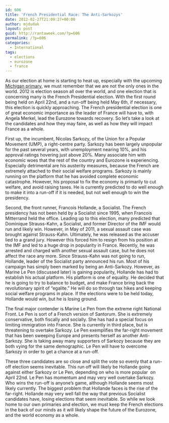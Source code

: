 ```yaml
---
id: 606
title: 'French Presidential Race: The Anti-Sarkozys'
date: 2012-02-27T21:09:27+00:00
author: mjdudak
layout: post
guid: http://rantaweek.com/?p=606
permalink: /?p=606
categories:
  - International
tags:
  - elections
  - eurozone
  - france
---
```

As our election at home is starting to heat up, especially with the upcoming [Michigan primary](http://rantaweek.com/live-blogs/michigan-live-blog-2/ "Michigan Live Blog"), we must remember that we are not the only ones in the world. 2012 is election season all over the world, and one election that is concerning many is the French Presidential election. With the first round being held on April 22nd, and a run-off being held May 6th, if necessary, this election is quickly approaching. The French presidential election is one of great economic importance as the leader of France will have to, with Angela Merkel, lead the Eurozone towards recovery. So let&#8217;s take a look at the candidates and how they may faire, as well as how they will impact France as a whole.

First up, the incumbent, Nicolas Sarkozy, of the Union for a Popular Movement (UMP), a right-centre party. Sarkozy has been largely unpopular for the past several years, with unemployment nearing 10%, and his approval ratings hovering just above 20%. Many associate him with economic woes that the rest of the country and Eurozone is experiencing. Especially detrimental are his austerity measures, because the French are extremely attached to their social welfare programs. Sarkozy is mainly running on the platform that he has avoided complete economic catastrophe. However, his proposal to fix the economy is primarily to cut welfare, and avoid raising taxes. He is currently predicted to do well enough to make it into a run-off if it is needed, but not well enough to win the presidency.

Second, the front runner, Francois Hollande, a Socialist. The French presidency has not been held by a Socialist since 1995, when Francois Mitterrand held the office. Leading up to this election, many predicted that Dominique Strauss-Kahn, a Socialist, and former Director of the IMF would run and likely win. However, in May of 2011, a sexual assault case was brought against Strauss-Kahn. Ultimately, he was released as the accuser lied to a grand jury. However this forced him to resign from his position at the IMF and led to a huge drop in popularity in France. Recently, he was arrested and charged with another sexual assault case, but he does not affect the race any more. Since Strauss-Kahn was not going to run, Hollande, leader of the Socialist party announced his run. Most of his campaign has simply been marked by being an Anti-Sarkozy. However, as Marine Le Pen (discussed later) is gaining popularity, Hollande has had to establish his actual platform. His platform is one of equality. He decided that he is going to try to balance to budget, and make France bring back the revolutionary spirit of &#8220;egalite.&#8221; He will do so through tax hikes and keeping social welfare programs in place. If the elections were to be held today, Hollande would win, but he is losing ground.

The final major contender is Marine Le Pen from the extreme right National Front. Le Pen is sort of a French version of Santorum. She is extremely conservative, both fiscally and socially. She has had a special focus on limiting immigration into France. She is currently in third place, but is threatening to overtake Sarkozy. Le Pen exemplifies the far-right movement that has been sweeping Europe and presents herself as another Anti-Sarkozy. She is taking away many supporters of Sarkozy because they are both vying for the same demographic. Le Pen will have to overcome Sarkozy in order to get a chance at a run-off.

These three candidates are so close and split the vote so evenly that a run-off election seems inevitable. This run off will likely be Hollande going against either Sarkozy or Le Pen, depending on who is more popular  on April 22nd. Le Pen has momentum and may very well overtake Sarkozy. Who wins the run-off is anyone&#8217;s game, although Hollande seems most likely currently. The biggest problem that Hollande faces is the rise of the far-right. Hollande may very well fall the way that previous Socialist candidates have, losing elections that seem inevitable. So while we look home to our own primaries and election, we must keep the French elections in the back of our minds as it will likely shape the future of the Eurozone, and the world economy as a whole.